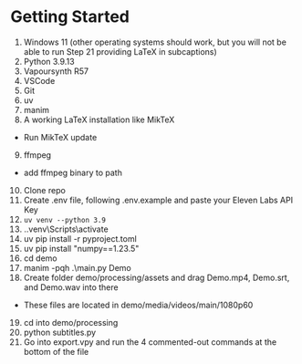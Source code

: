 # Getting Started

1. Windows 11 (other operating systems should work, but you will not be able to run Step 21 providing LaTeX in subcaptions)
2. Python 3.9.13
3. Vapoursynth R57
4. VSCode
5. Git
6. uv
7. manim
8. A working LaTeX installation like MikTeX
  - Run MikTeX update
9. ffmpeg
  - add ffmpeg binary to path
10. Clone repo
11. Create .env file, following .env.example and paste your Eleven Labs API Key
12. `uv venv --python 3.9`
13. .\.venv\Scripts\activate
14. uv pip install -r pyproject.toml
15. uv pip install "numpy==1.23.5"
16. cd demo
17. manim -pqh .\main.py Demo
18. Create folder demo/processing/assets and drag Demo.mp4, Demo.srt, and Demo.wav into there
  - These files are located in demo/media/videos/main/1080p60
19. cd into demo/processing
20. python subtitles.py
21. Go into export.vpy and run the 4 commented-out commands at the bottom of the file
